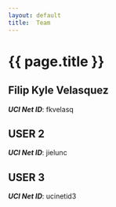 ```yaml
---
layout: default
title:  Team
---
```


# {{ page.title }}


## Filip Kyle Velasquez
***UCI Net ID***: fkvelasq

## USER 2
***UCI Net ID***: jielunc

## USER 3
***UCI Net ID***: ucinetid3
